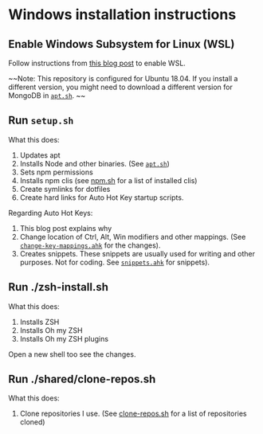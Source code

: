# Windows installation instructions 

## Enable Windows Subsystem for Linux (WSL)

Follow instructions from [this blog post]() to enable WSL. 

~~Note: This repository is configured for Ubuntu 18.04. If you install a different version, you might need to download a different version for MongoDB in [`apt.sh`](windows/apt.sh). ~~

## Run `setup.sh` 

What this does: 

1. Updates apt 
2. Installs Node and other binaries. (See [`apt.sh`](windows/apt.sh))
3. Sets npm permissions
4. Installs npm clis (see [npm.sh](shared/npm.sh) for a list of installed clis)
5. Create symlinks for dotfiles
6. Create hard links for Auto Hot Key startup scripts.

Regarding Auto Hot Keys: 

1. This blog post explains why 
2. Change location of Ctrl, Alt, Win modifiers and other mappings. (See [`change-key-mappings.ahk`](windows/startup-scripts/change-key-mappings.ahk) for the changes).
3. Creates snippets. These snippets are usually used for writing and other purposes. Not for coding. See [`snippets.ahk`](windows/startup-scripts/change-key-mappings.ahk) for snippets). 

## Run ./zsh-install.sh

What this does:

1. Installs ZSH
2. Installs Oh my ZSH
3. Installs Oh my ZSH plugins

Open a new shell too see the changes.

## Run ./shared/clone-repos.sh

What this does:

1. Clone repositories I use. (See [clone-repos.sh](shared/clone-repos.sh) for a list of repositories cloned)
